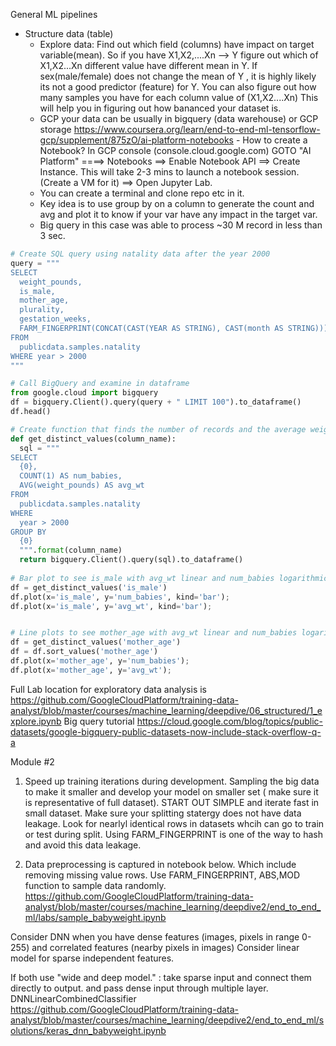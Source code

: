 General ML pipelines

- Structure data (table)
    - Explore data: Find out which field (columns) have impact on target variable(mean). So if you have X1,X2,....Xn --> Y figure out which of X1,X2...Xn different value have different mean in Y. If sex(male/female) does not change the mean of Y , it is highly likely its not a good predictor (feature) for Y. You can also figure out how many samples you have for each column value of (X1,X2....Xn) This will help you in figuring out how bananced your dataset is.
    - GCP your data can be usually in bigquery (data warehouse) or GCP storage https://www.coursera.org/learn/end-to-end-ml-tensorflow-gcp/supplement/875zO/ai-platform-notebooks       - How to create a Notebook? In GCP console (console.cloud.google.com) GOTO "AI Platform" ====> Notebooks ==> Enable Notebook API ==> Create Instance. This will take 2-3 mins to launch a notebook session.(Create a VM for it) ==> Open Jupyter Lab.
    - You can create a terminal and clone repo etc in it.
    - Key idea is to use group by on a column to generate the count and avg and plot it to know if your var have any impact in the target var. 
    - Big query in this case was able to process ~30 M record in less than 3 sec.

```python
# Create SQL query using natality data after the year 2000
query = """
SELECT
  weight_pounds,
  is_male,
  mother_age,
  plurality,
  gestation_weeks,
  FARM_FINGERPRINT(CONCAT(CAST(YEAR AS STRING), CAST(month AS STRING))) AS hashmonth
FROM
  publicdata.samples.natality
WHERE year > 2000
"""

# Call BigQuery and examine in dataframe
from google.cloud import bigquery
df = bigquery.Client().query(query + " LIMIT 100").to_dataframe()
df.head()

# Create function that finds the number of records and the average weight for each value of the chosen column
def get_distinct_values(column_name):
  sql = """
SELECT
  {0},
  COUNT(1) AS num_babies,
  AVG(weight_pounds) AS avg_wt
FROM
  publicdata.samples.natality
WHERE
  year > 2000
GROUP BY
  {0}
  """.format(column_name)
  return bigquery.Client().query(sql).to_dataframe()
  
# Bar plot to see is_male with avg_wt linear and num_babies logarithmic
df = get_distinct_values('is_male')
df.plot(x='is_male', y='num_babies', kind='bar');
df.plot(x='is_male', y='avg_wt', kind='bar');


# Line plots to see mother_age with avg_wt linear and num_babies logarithmic
df = get_distinct_values('mother_age')
df = df.sort_values('mother_age')
df.plot(x='mother_age', y='num_babies');
df.plot(x='mother_age', y='avg_wt');
```

Full Lab location for exploratory data analysis is https://github.com/GoogleCloudPlatform/training-data-analyst/blob/master/courses/machine_learning/deepdive/06_structured/1_explore.ipynb
Big query tutorial https://cloud.google.com/blog/topics/public-datasets/google-bigquery-public-datasets-now-include-stack-overflow-q-a

Module #2

1. Speed up training iterations during development. Sampling the big data to make it smaller and develop your model on smaller set ( make sure it is representative of full dataset). START OUT SIMPLE and iterate fast in small dataset. Make sure your splitting statergy does not have data leakage. Look for nearlyl identical rows in datasets whcih can go to train or test during split. Using FARM_FINGERPRINT is one of the way to hash and avoid this data leakage.

2. Data preprocessing is captured in notebook below. Which include removing missing value rows. Use FARM_FINGERPRINT, ABS,MOD function to sample data randomly.
https://github.com/GoogleCloudPlatform/training-data-analyst/blob/master/courses/machine_learning/deepdive2/end_to_end_ml/labs/sample_babyweight.ipynb

Consider DNN when you have dense features (images, pixels in range 0-255) and correlated features (nearby pixels in images)
Consider linear model for sparse independent features.

If both use "wide and deep model." : take sparse input and connect them directly to output. and pass dense input through multiple layer. DNNLinearCombinedClassifier
https://github.com/GoogleCloudPlatform/training-data-analyst/blob/master/courses/machine_learning/deepdive2/end_to_end_ml/solutions/keras_dnn_babyweight.ipynb



